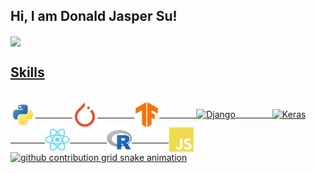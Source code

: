 ## Hi, I am Donald Jasper Su! 
 <div>
  <a href="https://github.com/eagrundy">
   <img align="center" height="170" src="https://github-readme-stats.vercel.app/api/top-langs/?username=DonaldJasper0621&theme=tokyonight&show_icons=true&hide_border=true&layout=compact"/>
<!--   <img align="center" src="https://github-readme-streak-stats.herokuapp.com/?user=DonaldJasper0621&theme=tokyonight&hide_border=true"/> -->
</div>
 
 ## Skills
<div style="display: inline_block"><br>
  <img height="40" align="center" alt="Python" src="https://raw.githubusercontent.com/devicons/devicon/master/icons/python/python-original.svg">
  &nbsp;&nbsp;&nbsp;&nbsp;&nbsp;&nbsp;&nbsp;&nbsp;&nbsp;&nbsp;&nbsp;&nbsp;&nbsp;
  <img height="40" align="center" alt="PyTorch" src="https://raw.githubusercontent.com/devicons/devicon/master/icons/pytorch/pytorch-original.svg">
  &nbsp;&nbsp;&nbsp;&nbsp;&nbsp;&nbsp;&nbsp;&nbsp;&nbsp;&nbsp;&nbsp;&nbsp;&nbsp;
  <img height="40" align="center" alt="TensorFlow" src="https://raw.githubusercontent.com/devicons/devicon/master/icons/tensorflow/tensorflow-original.svg">
  &nbsp;&nbsp;&nbsp;&nbsp;&nbsp;&nbsp;&nbsp;&nbsp;&nbsp;&nbsp;&nbsp;&nbsp;&nbsp;
  <img height="40" align="center" alt="Django" src="https://cdn.jsdelivr.net/gh/devicons/devicon/icons/java/java-original-wordmark.svg">
  &nbsp;&nbsp;&nbsp;&nbsp;&nbsp;&nbsp;&nbsp;&nbsp;&nbsp;&nbsp;&nbsp;&nbsp;&nbsp;
  <img height="40" align="center" alt="Keras" src="https://cdn.jsdelivr.net/gh/devicons/devicon/icons/mysql/mysql-original-wordmark.svg">
  &nbsp;&nbsp;&nbsp;&nbsp;&nbsp;&nbsp;&nbsp;&nbsp;&nbsp;&nbsp;&nbsp;&nbsp;&nbsp;
  <img height="40" align="center" alt="React" src="https://raw.githubusercontent.com/devicons/devicon/master/icons/react/react-original.svg">
  &nbsp;&nbsp;&nbsp;&nbsp;&nbsp;&nbsp;&nbsp;&nbsp;&nbsp;&nbsp;&nbsp;&nbsp;&nbsp;
  <img height="40" align="center" alt="R" src="https://raw.githubusercontent.com/devicons/devicon/master/icons/r/r-original.svg">
  &nbsp;&nbsp;&nbsp;&nbsp;&nbsp;&nbsp;&nbsp;&nbsp;&nbsp;&nbsp;&nbsp;&nbsp;&nbsp;
  <img height="40" align="center" alt="JavaScript" src="https://raw.githubusercontent.com/devicons/devicon/master/icons/javascript/javascript-plain.svg">
 


  


 
   <img alt="github contribution grid snake animation" src="https://raw.githubusercontent.com/Tonyrj3268/Tonyrj3268/output/github-contribution-grid-snake.svg">
 
</div>

